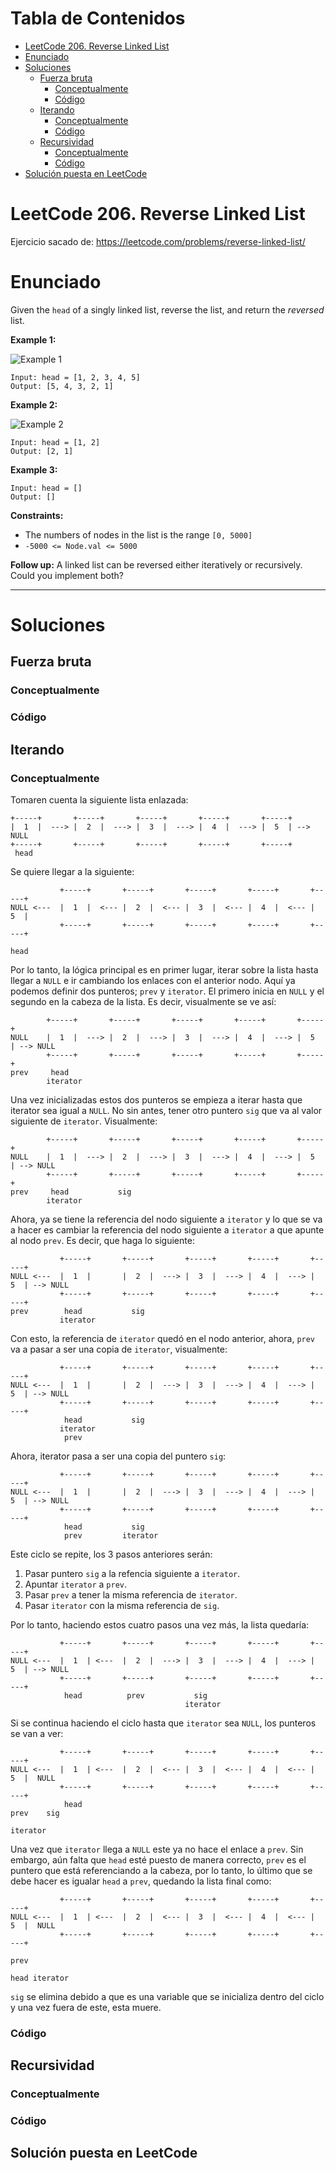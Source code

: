 # Tabla de Contenidos

- [LeetCode 206. Reverse Linked List](#leetcode-206-reverse-linked-list)
- [Enunciado](#enunciado)
- [Soluciones](#soluciones)
  - [Fuerza bruta](#fuerza-bruta)
    - [Conceptualmente](#conceptualmente)
    - [Código](#código)
  - [Iterando](#iterando)
    - [Conceptualmente](#conceptualmente-1)
    - [Código](#código-1)
  - [Recursividad](#recursividad)
    - [Conceptualmente](#conceptualmente-2)
    - [Código](#código-2)
- [Solución puesta en LeetCode](#solución-puesta-en-leetcode)



# LeetCode 206. Reverse Linked List 

Ejercicio sacado de: https://leetcode.com/problems/reverse-linked-list/


# Enunciado

Given the `head` of a singly linked list, reverse the list, and return the *reversed* list.


**Example 1:**

![Example 1](https://assets.leetcode.com/uploads/2021/02/19/rev1ex1.jpg)

``` text
Input: head = [1, 2, 3, 4, 5]
Output: [5, 4, 3, 2, 1]
```

**Example 2:**

![Example 2](https://assets.leetcode.com/uploads/2021/02/19/rev1ex2.jpg)

``` text
Input: head = [1, 2]
Output: [2, 1]
```


**Example 3:** 

``` text
Input: head = []
Output: []
```

**Constraints:**

- The numbers of nodes in the list is the range `[0, 5000]`
- `-5000 <= Node.val <= 5000`

**Follow up:** A linked list can be reversed either iteratively or recursively. Could you implement both?

--- 

# Soluciones 

## Fuerza bruta

### Conceptualmente

### Código

## Iterando

### Conceptualmente 

Tomaren cuenta la siguiente lista enlazada:

``` text
+-----+       +-----+       +-----+       +-----+       +-----+ 
|  1  |  ---> |  2  |  ---> |  3  |  ---> |  4  |  ---> |  5  | --> NULL 
+-----+       +-----+       +-----+       +-----+       +-----+
 head
```


Se quiere llegar a la siguiente:

``` text
           +-----+       +-----+       +-----+       +-----+       +-----+ 
NULL <---  |  1  |  <--- |  2  |  <--- |  3  |  <--- |  4  |  <--- |  5  |
           +-----+       +-----+       +-----+       +-----+       +-----+
                                                                     head 
```

Por lo tanto, la lógica principal es en primer lugar, iterar sobre la lista hasta llegar a `NULL` e ir cambiando los enlaces con el anterior nodo. Aquí ya podemos definir dos punteros; `prev` y `iterator`. El primero inicia en `NULL` y el segundo en la cabeza de la lista. Es decir, visualmente se ve así:

``` text
        +-----+       +-----+       +-----+       +-----+       +-----+ 
NULL    |  1  |  ---> |  2  |  ---> |  3  |  ---> |  4  |  ---> |  5  | --> NULL 
        +-----+       +-----+       +-----+       +-----+       +-----+
prev     head
        iterator
```

Una vez inicializadas estos dos punteros se empieza a iterar hasta que iterator sea igual a `NULL`. No sin antes, tener otro puntero `sig` que va al valor siguiente de `iterator`. Visualmente:


``` text
        +-----+       +-----+       +-----+       +-----+       +-----+ 
NULL    |  1  |  ---> |  2  |  ---> |  3  |  ---> |  4  |  ---> |  5  | --> NULL 
        +-----+       +-----+       +-----+       +-----+       +-----+
prev     head           sig
        iterator
```

Ahora, ya se tiene la referencia del nodo siguiente a `iterator` y lo que se va a hacer es cambiar la referencia del nodo siguiente a `iterator` a que apunte al nodo `prev`. Es decir, que haga lo siguiente:

``` text
           +-----+       +-----+       +-----+       +-----+       +-----+ 
NULL <---  |  1  |       |  2  |  ---> |  3  |  ---> |  4  |  ---> |  5  | --> NULL 
           +-----+       +-----+       +-----+       +-----+       +-----+
prev        head           sig
           iterator
```
 
Con esto, la referencia de `iterator` quedó en el nodo anterior, ahora, `prev` va a pasar a ser una copia de `iterator`, visualmente:

``` text
           +-----+       +-----+       +-----+       +-----+       +-----+ 
NULL <---  |  1  |       |  2  |  ---> |  3  |  ---> |  4  |  ---> |  5  | --> NULL 
           +-----+       +-----+       +-----+       +-----+       +-----+
            head           sig
           iterator
            prev
``` 

Ahora, iterator pasa a ser una copia del puntero `sig`:

``` text
           +-----+       +-----+       +-----+       +-----+       +-----+ 
NULL <---  |  1  |       |  2  |  ---> |  3  |  ---> |  4  |  ---> |  5  | --> NULL 
           +-----+       +-----+       +-----+       +-----+       +-----+
            head           sig
            prev         iterator
``` 

Este ciclo se repite, los 3 pasos anteriores serán:
 
1. Pasar puntero `sig` a la refencia siguiente a `iterator`.
2. Apuntar `iterator` a `prev`.
3. Pasar `prev` a tener la misma referencia de `iterator`.
4. Pasar `iterator` con la misma referencia de `sig`.

Por lo tanto, haciendo estos cuatro pasos una vez más, la lista quedaría:

``` text
           +-----+       +-----+       +-----+       +-----+       +-----+ 
NULL <---  |  1  | <---  |  2  |  ---> |  3  |  ---> |  4  |  ---> |  5  | --> NULL 
           +-----+       +-----+       +-----+       +-----+       +-----+
            head          prev           sig
                                       iterator
``` 

Si se continua haciendo el ciclo hasta que `iterator` sea `NULL`, los punteros se van a ver:

``` text
           +-----+       +-----+       +-----+       +-----+       +-----+ 
NULL <---  |  1  | <---  |  2  |  <--- |  3  |  <--- |  4  |  <--- |  5  |  NULL 
           +-----+       +-----+       +-----+       +-----+       +-----+
            head                                                     prev    sig
                                                                          iterator
``` 

Una vez que `iterator` llega a `NULL` este ya no hace el enlace a `prev`. Sin embargo, aún falta que `head` esté puesto de manera correcto, `prev` es el puntero que está referenciando a la cabeza, por lo tanto, lo último que se debe hacer es igualar `head` a `prev`, quedando la lista final como:

``` text
           +-----+       +-----+       +-----+       +-----+       +-----+ 
NULL <---  |  1  | <---  |  2  |  <--- |  3  |  <--- |  4  |  <--- |  5  |  NULL 
           +-----+       +-----+       +-----+       +-----+       +-----+
                                                                     prev
                                                                     head iterator
``` 

`sig` se elimina debido a que es una variable que se inicializa dentro del ciclo y una vez fuera de este, esta muere.



### Código




## Recursividad

### Conceptualmente 


### Código


## Solución puesta en LeetCode
    
